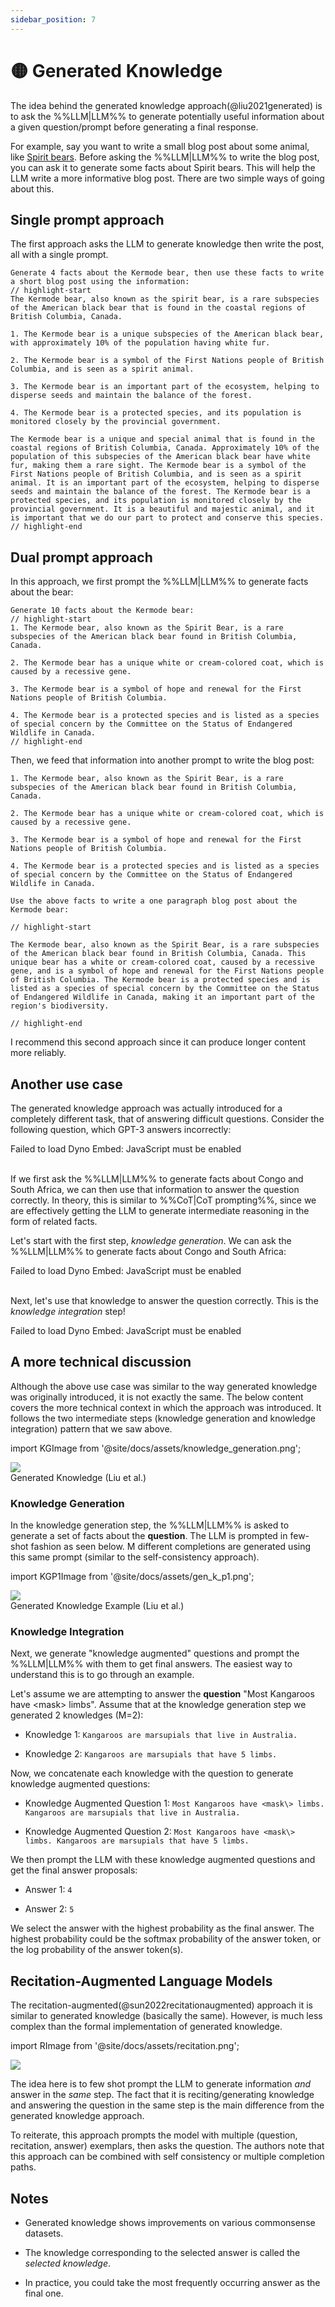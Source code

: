 ```yaml
---
sidebar_position: 7
---
```


# 🟡 Generated Knowledge


The idea behind the generated knowledge approach(@liu2021generated) is to ask the %%LLM|LLM%% to generate potentially useful information about a given question/prompt before generating a final response.

For example, say you want to write a small blog post about some animal, like [Spirit bears](https://en.wikipedia.org/wiki/Kermode_bear). Before asking the %%LLM|LLM%% to write the blog post, you can ask it to generate some facts about Spirit bears. This will help the LLM write a more informative blog post. There are two simple ways of going about this.

## Single prompt approach

The first approach asks the LLM to generate knowledge then write the post, all with a single prompt.

```text
Generate 4 facts about the Kermode bear, then use these facts to write a short blog post using the information:
// highlight-start
The Kermode bear, also known as the spirit bear, is a rare subspecies of the American black bear that is found in the coastal regions of British Columbia, Canada. 

1. The Kermode bear is a unique subspecies of the American black bear, with approximately 10% of the population having white fur. 

2. The Kermode bear is a symbol of the First Nations people of British Columbia, and is seen as a spirit animal. 

3. The Kermode bear is an important part of the ecosystem, helping to disperse seeds and maintain the balance of the forest. 

4. The Kermode bear is a protected species, and its population is monitored closely by the provincial government.

The Kermode bear is a unique and special animal that is found in the coastal regions of British Columbia, Canada. Approximately 10% of the population of this subspecies of the American black bear have white fur, making them a rare sight. The Kermode bear is a symbol of the First Nations people of British Columbia, and is seen as a spirit animal. It is an important part of the ecosystem, helping to disperse seeds and maintain the balance of the forest. The Kermode bear is a protected species, and its population is monitored closely by the provincial government. It is a beautiful and majestic animal, and it is important that we do our part to protect and conserve this species.
// highlight-end
```


## Dual prompt approach

In this approach, we first prompt the %%LLM|LLM%% to generate facts about the bear:
  
```text
Generate 10 facts about the Kermode bear:
// highlight-start
1. The Kermode bear, also known as the Spirit Bear, is a rare subspecies of the American black bear found in British Columbia, Canada.

2. The Kermode bear has a unique white or cream-colored coat, which is caused by a recessive gene.

3. The Kermode bear is a symbol of hope and renewal for the First Nations people of British Columbia.

4. The Kermode bear is a protected species and is listed as a species of special concern by the Committee on the Status of Endangered Wildlife in Canada.
// highlight-end
```

Then, we feed that information into another prompt to write the blog post:

```text
1. The Kermode bear, also known as the Spirit Bear, is a rare subspecies of the American black bear found in British Columbia, Canada.

2. The Kermode bear has a unique white or cream-colored coat, which is caused by a recessive gene.

3. The Kermode bear is a symbol of hope and renewal for the First Nations people of British Columbia.

4. The Kermode bear is a protected species and is listed as a species of special concern by the Committee on the Status of Endangered Wildlife in Canada.

Use the above facts to write a one paragraph blog post about the Kermode bear:

// highlight-start

The Kermode bear, also known as the Spirit Bear, is a rare subspecies of the American black bear found in British Columbia, Canada. This unique bear has a white or cream-colored coat, caused by a recessive gene, and is a symbol of hope and renewal for the First Nations people of British Columbia. The Kermode bear is a protected species and is listed as a species of special concern by the Committee on the Status of Endangered Wildlife in Canada, making it an important part of the region's biodiversity.

// highlight-end
```

I recommend this second approach since it can produce longer content more reliably.

## Another use case

The generated knowledge approach was actually introduced for a completely different task, that of answering difficult questions. Consider the following question, which GPT-3 answers incorrectly: 

<div trydyno-embed="" openai-model="text-davinci-003" initial-prompt="Which country is larger, Congo or South Africa?" initial-response="South Africa is larger than Congo." max-tokens="256" box-rows="3" model-temp="0" top-p="0">
    <noscript>Failed to load Dyno Embed: JavaScript must be enabled</noscript>
</div>

<br/>

If we first ask the %%LLM|LLM%% to generate facts about Congo and South Africa, we can then use that information to answer the question correctly. In theory, this is similar to %%CoT|CoT prompting%%, since we are effectively getting the LLM to generate intermediate reasoning in the form of related facts.

Let's start with the first step, *knowledge generation*. We can ask the %%LLM|LLM%% to generate facts about Congo and South Africa:

<div trydyno-embed="" openai-model="text-davinci-003" initial-prompt="Generate some knowledge about the sizes of South Africa and Congo:" initial-response="South Africa is the 25th largest country in the world, with an area of 1,221,037 square kilometers (471,445 square miles). Congo, on the other hand, is the 11th largest country in the world, with an area of 2,344,858 square kilometers (905,567 square miles). South Africa is almost half the size of Congo, with a population of 57.7 million compared to Congo's population of 84.3 million. South Africa is the most populous country in the region, while Congo is the second most populous." max-tokens="256" box-rows="6" model-temp="0" top-p="0">
    <noscript>Failed to load Dyno Embed: JavaScript must be enabled</noscript>
</div>

<br/>

Next, let's use that knowledge to answer the question correctly. This is the *knowledge integration* step!

<div trydyno-embed="" openai-model="text-davinci-003" initial-prompt="South Africa is the 25th largest country in the world, with an area of 1,221,037 square kilometers (471,445 square miles). Congo, on the other hand, is the 11th largest country in the world, with an area of 2,344,858 square kilometers (905,567 square miles). South Africa is almost half the size of Congo, with a population of 57.7 million compared to Congo's population of 84.3 million. South Africa is the most populous country in the region, while Congo is the second most populous.\n\nWhich country is larger, Congo or South Africa?" initial-response="Congo is larger than South Africa." max-tokens="256" box-rows="15" model-temp="0" top-p="0">
    <noscript>Failed to load Dyno Embed: JavaScript must be enabled</noscript>
</div>

## A more technical discussion

Although the above use case was similar to the way generated knowledge was originally introduced, it is not exactly the same. The below content covers the more technical context in which the approach was introduced. It follows the two intermediate steps (knowledge generation and knowledge integration) pattern that we saw above.

import KGImage from '@site/docs/assets/knowledge_generation.png';

<div style={{textAlign: 'center'}}>
  <img src={KGImage} style={{width: "750px"}} />
</div>

<div style={{textAlign: 'center'}}>
Generated Knowledge (Liu et al.)
</div>

### Knowledge Generation

In the knowledge generation step, the %%LLM|LLM%% is asked to generate a set of facts
about the **question**. The LLM is prompted in few-shot fashion as seen below. 
M different completions are generated using this same prompt (similar to the self-consistency approach).

import KGP1Image from '@site/docs/assets/gen_k_p1.png';

<div style={{textAlign: 'center'}}>
  <img src={KGP1Image} style={{width: "500px"}} />
</div>

<div style={{textAlign: 'center'}}>
Generated Knowledge Example (Liu et al.)
</div>


### Knowledge Integration

Next, we generate "knowledge augmented" questions and prompt the %%LLM|LLM%% with them
to get final answers. The easiest way to understand this is to go through an example.

Let's assume we are attempting to answer the **question** 
"Most Kangaroos have <mask\> limbs". Assume that at the knowledge generation step 
we generated 2 knowledges (M=2):

- Knowledge 1: `Kangaroos are marsupials that live in Australia.`

- Knowledge 2: `Kangaroos are marsupials that have 5 limbs.`

Now, we concatenate each knowledge with the question to generate knowledge augmented questions:

- Knowledge Augmented Question 1: `Most Kangaroos have <mask\> limbs. Kangaroos are marsupials that live in Australia.`

- Knowledge Augmented Question 2: `Most Kangaroos have <mask\> limbs. Kangaroos are marsupials that have 5 limbs.`

We then prompt the LLM with these knowledge augmented questions and get the final answer proposals:

- Answer 1: `4`

- Answer 2: `5`

We select the answer with the highest probability as the final answer. The 
highest probability could be the softmax probability of the answer token, or the
log probability of the answer token(s).

## Recitation-Augmented Language Models

The recitation-augmented(@sun2022recitationaugmented) approach it is similar to generated knowledge (basically the same). However, is much less complex than the formal implementation of generated knowledge.


import RImage from '@site/docs/assets/recitation.png';

<div style={{textAlign: 'center'}}>
  <img src={RImage} style={{width: "250px"}} />
</div>

The idea here is to few shot prompt the LLM to generate information *and* answer in the *same* step. The fact that it is reciting/generating knowledge and answering the question in the same step is the main difference from the generated knowledge approach.

To reiterate, this approach prompts the model with multiple (question, recitation, answer) exemplars, then asks the question. The authors note that this approach can be combined with self consistency or multiple completion paths.



## Notes

- Generated knowledge shows improvements on various commonsense datasets.

- The knowledge corresponding to the selected answer is called the _selected knowledge_.

- In practice, you could take the most frequently occurring answer as the final one.
